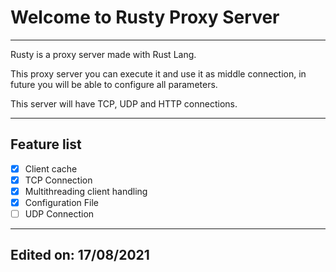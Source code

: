 # Welcome to Rusty Proxy Server
---

Rusty is a proxy server made with Rust Lang.

This proxy server you can execute it and use it as middle connection, in future you will be able to configure all parameters.


This server will have TCP, UDP and HTTP connections.

---
Feature list
---

- [x] Client cache
- [x] TCP Connection
- [x] Multithreading client handling
- [x] Configuration File
- [ ] UDP Connection

---
Edited on: 17/08/2021
---
